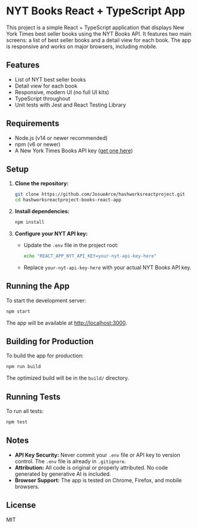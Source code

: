 # NYT Books React + TypeScript App

This project is a simple React + TypeScript application that displays New York Times best seller books using the NYT Books API. It features two main screens: a list of best seller books and a detail view for each book. The app is responsive and works on major browsers, including mobile.

## Features

- List of NYT best seller books
- Detail view for each book
- Responsive, modern UI (no full UI kits)
- TypeScript throughout
- Unit tests with Jest and React Testing Library

## Requirements

- Node.js (v14 or newer recommended)
- npm (v6 or newer)
- A New York Times Books API key ([get one here](https://developer.nytimes.com/docs/books-product/1/overview))

## Setup

1. **Clone the repository:**

   ```sh
   git clone https://github.com/JosueArce/hashworksreactproject.git
   cd hashworksreactproject-books-react-app
   ```

2. **Install dependencies:**

   ```sh
   npm install
   ```

3. **Configure your NYT API key:**

   - Update the `.env` file in the project root:

     ```sh
     echo "REACT_APP_NYT_API_KEY=your-nyt-api-key-here"
     ```

   - Replace `your-nyt-api-key-here` with your actual NYT Books API key.

## Running the App

To start the development server:

```sh
npm start
```

The app will be available at [http://localhost:3000](http://localhost:3000).

## Building for Production

To build the app for production:

```sh
npm run build
```

The optimized build will be in the `build/` directory.

## Running Tests

To run all tests:

```sh
npm test
```

## Notes

- **API Key Security:** Never commit your `.env` file or API key to version control. The `.env` file is already in `.gitignore`.
- **Attribution:** All code is original or properly attributed. No code generated by generative AI is included.
- **Browser Support:** The app is tested on Chrome, Firefox, and mobile browsers.

## License

MIT

